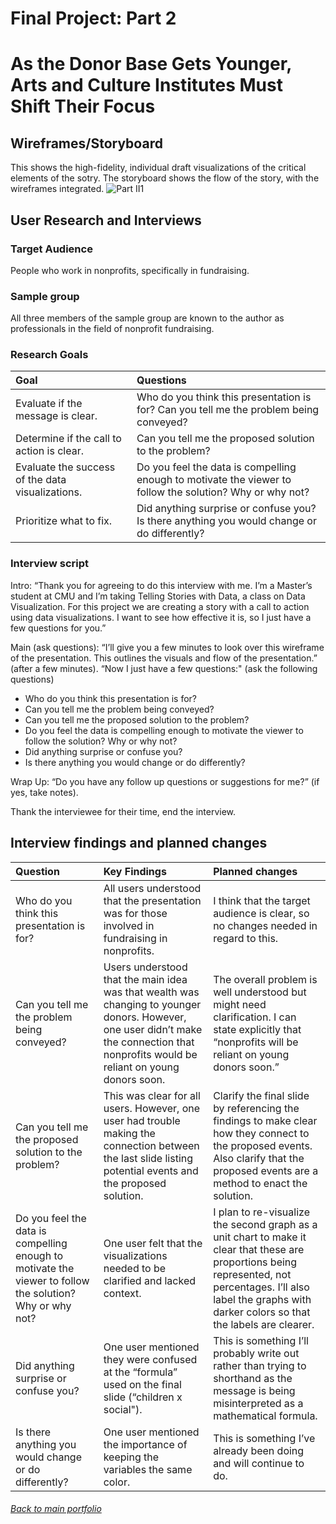 
# Final Project: Part 2

# As the Donor Base Gets Younger, Arts and Culture Institutes Must Shift Their Focus

## Wireframes/Storyboard
This shows the high-fidelity, individual draft visualizations of the critical elements of the sotry. The storyboard shows the flow of the story, with the wireframes integrated. 
![Part II1](https://user-images.githubusercontent.com/73584997/100828201-90f34700-342c-11eb-9331-990bb6b1e9e9.png)


## User Research and Interviews

### Target Audience
People who work in nonprofits, specifically in fundraising.

### Sample group
All three members of the sample group are known to the author as professionals in the field of nonprofit fundraising.

### Research Goals

|     Goal        |     Questions     |
| :------------------ | :------------------ | 
|Evaluate if the message is clear.|Who do you think this presentation is for? Can you tell me the problem being conveyed?|
|Determine if the call to action is clear.	| Can you tell me the proposed solution to the problem?|
|Evaluate the success of the data visualizations.| Do you feel the data is compelling enough to motivate the viewer to follow the solution? Why or why not?|
|Prioritize what to fix.|Did anything surprise or confuse you? Is there anything you would change or do differently?|

### Interview script
Intro: 
“Thank you for agreeing to do this interview with me. I’m a Master’s student at CMU and I’m taking Telling Stories with Data, a class on Data Visualization. For this project we are creating a story with a call to action using data visualizations. I want to see how effective it is, so I just have a few questions for you.”

Main (ask questions):
“I’ll give you a few minutes to look over this wireframe of the presentation. This outlines the visuals and flow of the presentation.”
(after a few minutes).
“Now I just have a few questions:" (ask the following questions)
- Who do you think this presentation is for? 
- Can you tell me the problem being conveyed?
- Can you tell me the proposed solution to the problem?
- Do you feel the data is compelling enough to motivate the viewer to follow the solution? Why or why not? 
- Did anything surprise or confuse you? 
- Is there anything you would change or do differently?

Wrap Up:
“Do you have any follow up questions or suggestions for me?” (if yes, take notes).

Thank the interviewee for their time, end the interview. 


## Interview findings and planned changes 

|     Question        |     Key Findings     |   Planned changes     |
| :------------------ | :------------------ | :-------------------- |
|  Who do you think this presentation is for? | All users understood that the presentation was for those involved in fundraising in nonprofits.    |I think that the target audience is clear, so no changes needed in regard to this.    |
|Can you tell me the problem being conveyed?  | Users understood that the main idea was that wealth was changing to younger donors. However, one user didn’t make the connection that nonprofits would be reliant on young donors soon.  | The overall problem is well understood but might need clarification. I can state explicitly that “nonprofits will be reliant on young donors soon.” |
Can you tell me the proposed solution to the problem?|This was clear for all users. However, one user had trouble making the connection between the last slide listing potential events and the proposed solution. |Clarify the final slide by referencing the findings to make clear how they connect to the proposed events. Also clarify that the proposed events are a method to enact the solution. 
Do you feel the data is compelling enough to motivate the viewer to follow the solution? Why or why not?|One user felt that the visualizations needed to be clarified and lacked context. |I plan to re-visualize the second graph as a unit chart to make it clear that these are proportions being represented, not percentages. I’ll also label the graphs with darker colors so that the labels are clearer. 
Did anything surprise or confuse you? | One user mentioned they were confused at the “formula” used on the final slide (“children x social"). | This is something I’ll probably write out rather than trying to shorthand as the message is being misinterpreted as a mathematical formula.
Is there anything you would change or do differently?|One user mentioned the importance of keeping the variables the same color. |This is something I’ve already been doing and will continue to do. 






###### [Back to main portfolio](README.md)
